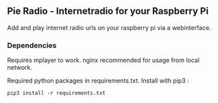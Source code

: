 ## Pie Radio - Internetradio for your Raspberry Pi

Add and play internet radio urls on your raspberry pi via a webinterface.

### Dependencies


Requires mplayer to work. nginx recommended for usage from local network.


Required python packages in requirements.txt. Install with pip3 :

```
pip3 install -r requirements.txt
```
